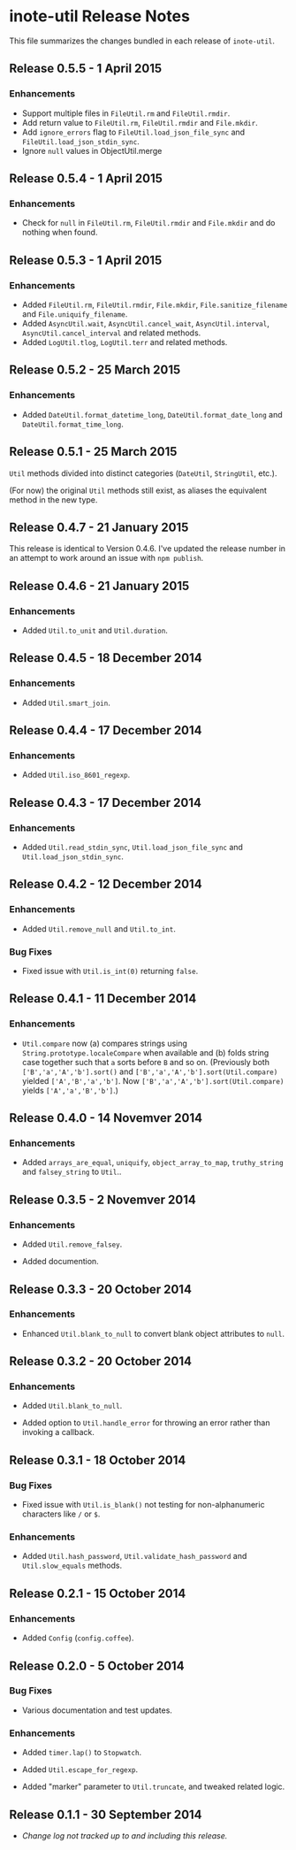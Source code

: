 # inote-util Release Notes

This file summarizes the changes bundled in each release of `inote-util`.

<!-- toc -->

## Release 0.5.5 - 1 April 2015

### Enhancements

 * Support multiple files in `FileUtil.rm` and `FileUtil.rmdir`.
 * Add return value to `FileUtil.rm`, `FileUtil.rmdir` and `File.mkdir`.
 * Add `ignore_errors` flag to `FileUtil.load_json_file_sync` and `FileUtil.load_json_stdin_sync`.
 * Ignore `null` values in ObjectUtil.merge

## Release 0.5.4 - 1 April 2015

### Enhancements

 * Check for `null` in `FileUtil.rm`, `FileUtil.rmdir` and `File.mkdir` and do nothing when found.

## Release 0.5.3 - 1 April 2015

### Enhancements

 * Added `FileUtil.rm`, `FileUtil.rmdir`, `File.mkdir`, `File.sanitize_filename` and `File.uniquify_filename`.
 * Added `AsyncUtil.wait`, `AsyncUtil.cancel_wait`, `AsyncUtil.interval`, `AsyncUtil.cancel_interval` and related methods.
 * Added `LogUtil.tlog`, `LogUtil.terr` and related methods.

## Release 0.5.2 - 25 March 2015

### Enhancements

 * Added `DateUtil.format_datetime_long`, `DateUtil.format_date_long` and `DateUtil.format_time_long`.

## Release 0.5.1 - 25 March 2015

`Util` methods divided into distinct categories (`DateUtil`, `StringUtil`, etc.).

(For now) the original `Util` methods still exist, as aliases the equivalent method in the new type.

## Release 0.4.7 - 21 January 2015

This release is identical to Version 0.4.6.  I've updated the release number in an attempt to work around an issue with `npm publish`.

## Release 0.4.6 - 21 January 2015

### Enhancements

 * Added `Util.to_unit` and `Util.duration`.

## Release 0.4.5 - 18 December 2014

### Enhancements

 * Added `Util.smart_join`.

## Release 0.4.4 - 17 December 2014

### Enhancements

 * Added `Util.iso_8601_regexp`.

## Release 0.4.3 - 17 December 2014

### Enhancements

 * Added `Util.read_stdin_sync`,  `Util.load_json_file_sync` and `Util.load_json_stdin_sync`.

## Release 0.4.2 - 12 December 2014

### Enhancements

 * Added `Util.remove_null` and `Util.to_int`.

### Bug Fixes

 * Fixed issue with `Util.is_int(0)` returning `false`.

## Release 0.4.1 - 11 December 2014

### Enhancements

 * `Util.compare` now (a) compares strings using `String.prototype.localeCompare` when available and (b) folds string case together such that `a` sorts before `B` and so on.  (Previously both `['B','a','A','b'].sort()` and `['B','a','A','b'].sort(Util.compare)` yielded `['A','B','a','b']`. Now `['B','a','A','b'].sort(Util.compare)` yields `['A','a','B','b']`.)

## Release 0.4.0 - 14 Novemver 2014

### Enhancements

 * Added `arrays_are_equal`, `uniquify`, `object_array_to_map`, `truthy_string` and `falsey_string` to `Util`..

## Release 0.3.5 - 2 Novemver 2014

### Enhancements

 * Added `Util.remove_falsey`.

 * Added documention.

## Release 0.3.3 - 20 October 2014

### Enhancements

 * Enhanced `Util.blank_to_null` to convert blank object attributes to `null`.

## Release 0.3.2 - 20 October 2014

### Enhancements

 * Added `Util.blank_to_null`.

 * Added option to `Util.handle_error` for throwing an error rather than invoking a callback.

## Release 0.3.1 - 18 October 2014

### Bug Fixes

 * Fixed issue with `Util.is_blank()` not testing for non-alphanumeric characters like `/` or `$`.

### Enhancements

 * Added `Util.hash_password`, `Util.validate_hash_password` and `Util.slow_equals` methods.

## Release 0.2.1 - 15 October 2014

### Enhancements

 * Added `Config` (`config.coffee`).

## Release 0.2.0 - 5 October 2014

### Bug Fixes

 * Various documentation and test updates.

### Enhancements

 * Added `timer.lap()` to `Stopwatch`.

 * Added `Util.escape_for_regexp`.

 * Added "marker" parameter to `Util.truncate`, and tweaked related logic.

## Release 0.1.1 - 30 September 2014

 * *Change log not tracked up to and including this release.*
